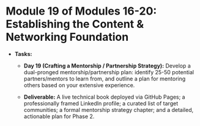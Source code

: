 # **Module 19 of Modules 16-20: Establishing the Content & Networking Foundation**

* **Tasks:**  
  
  * **Day 19 (Crafting a Mentorship / Partnership Strategy):** Develop a dual-pronged mentorship/partnership plan: identify 25-50 potential partners/mentors to learn from, and outline a plan for mentoring others based on your extensive experience.  
  
  * **Deliverable:** A live technical book deployed via GitHub Pages; a professionally framed LinkedIn profile; a curated list of target communities; a formal mentorship strategy chapter; and a detailed, actionable plan for Phase 2.
